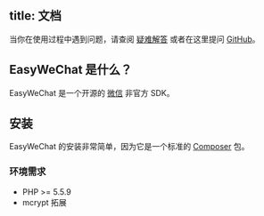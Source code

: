 title: 文档
---

当你在使用过程中遇到问题，请查阅 [疑难解答](troubleshooting.html) 或者在这里提问 [GitHub](https://github.com/overtrue/wechat/issues)。

## EasyWeChat 是什么？

EasyWeChat 是一个开源的 [微信](http://www.wechat.com) 非官方 SDK。

## 安装

EasyWeChat 的安装非常简单，因为它是一个标准的 [Composer](https://getcomposer.org/) 包。

### 环境需求

- PHP >= 5.5.9
- mcrypt 拓展

